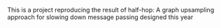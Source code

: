 This is a project reproducing the result of half-hop: A graph upsampling approach for slowing down message passing designed this year
